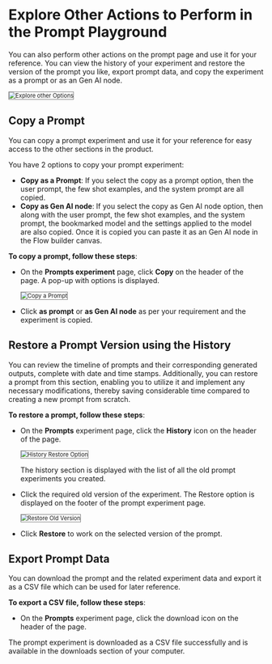 # Explore Other Actions to Perform in the Prompt Playground

You can also perform other actions on the prompt page and use it for your reference. You can view the history of your experiment and restore the version of the prompt you like, export prompt data, and copy the experiment as a prompt or as an Gen AI node.

<img src="../images/explore-other-options.png" alt="Explore other Options" title="Explore other Options" style="border: 1px solid gray; zoom:80%;">


## **Copy a Prompt**

You can copy a prompt experiment and use it for your reference for easy access to the other sections in the product.

You have 2 options to copy your prompt experiment:



* **Copy as a Prompt**: If you select the copy as a prompt option, then the user prompt, the few shot examples, and the system prompt are all copied. 
* **Copy as Gen AI node**: If you select the copy as Gen AI node option, then along with the user prompt, the few shot examples, and the system prompt, the bookmarked model and the settings applied to the model are also copied. Once it is copied you can paste it as an Gen AI node in the Flow builder canvas. 

**To copy a prompt, follow these steps**:


* On the **Prompts experiment** page, click **Copy** on the header of the page. A pop-up with options is displayed.

    <img src="../images/copy-a-prompt.png" alt="Copy a Prompt" title="Copy a Prompt" style="border: 1px solid gray; zoom:80%;">


* Click **as prompt** or **as Gen AI node** as per your requirement and the experiment is copied.


## Restore a Prompt Version using the History

You can review the timeline of prompts and their corresponding generated outputs, complete with date and time stamps. Additionally, you can restore a prompt from this section, enabling you to utilize it and implement any necessary modifications, thereby saving considerable time compared to creating a new prompt from scratch.

**To restore a prompt, follow these steps**:

* On the **Prompts** experiment page, click the **History** icon on the header of the page.

    <img src="../images/history-restore-option.png" alt="History Restore Option" title="History Restore Option" style="border: 1px solid gray; zoom:80%;">


    The history section is displayed with the list of all the old prompt experiments you created.

* Click the required old version of the experiment. The Restore option is displayed on the footer of the prompt experiment page.

    <img src="../images/restore-old-version.png" alt="Restore Old Version" title="Restore Old Version" style="border: 1px solid gray; zoom:80%;">

* Click **Restore** to work on the selected version of the prompt.


## Export Prompt Data

You can download the prompt and the related experiment data and export it as a CSV file which can be used for later reference. 

**To export a CSV file, follow these steps**:

* On the **Prompts** experiment page, click the download icon on the header of the page.


The prompt experiment is downloaded as a CSV file successfully and is available in the downloads section of your computer.